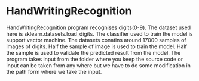# HandWritingRecognition
HandWritingRecognition program recognises digits(0-9). The dataset used here is sklearn.datasets.load_digits. The classifier used to train the model is support vector machine. The datasets
conatins around 17000 samples of images of digits. Half the sample of image is used to train the model. Half the sample is used to validate the predicted result from the model. The program takes input from 
the folder where you keep the source code or input can be taken from any where but we have to do some modification in the path form where we take the input.
